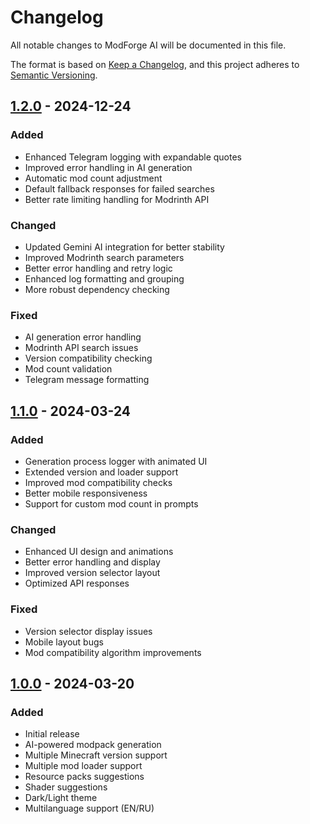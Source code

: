 # Changelog

All notable changes to ModForge AI will be documented in this file.

The format is based on [Keep a Changelog](https://keepachangelog.com/en/1.0.0/),
and this project adheres to [Semantic Versioning](https://semver.org/spec/v2.0.0.html).

## [1.2.0] - 2024-12-24

### Added
- Enhanced Telegram logging with expandable quotes
- Improved error handling in AI generation
- Automatic mod count adjustment
- Default fallback responses for failed searches
- Better rate limiting handling for Modrinth API

### Changed
- Updated Gemini AI integration for better stability
- Improved Modrinth search parameters
- Better error handling and retry logic
- Enhanced log formatting and grouping
- More robust dependency checking

### Fixed
- AI generation error handling
- Modrinth API search issues
- Version compatibility checking
- Mod count validation
- Telegram message formatting

## [1.1.0] - 2024-03-24

### Added
- Generation process logger with animated UI
- Extended version and loader support
- Improved mod compatibility checks
- Better mobile responsiveness
- Support for custom mod count in prompts

### Changed
- Enhanced UI design and animations
- Better error handling and display
- Improved version selector layout
- Optimized API responses

### Fixed
- Version selector display issues
- Mobile layout bugs
- Mod compatibility algorithm improvements

## [1.0.0] - 2024-03-20

### Added
- Initial release
- AI-powered modpack generation
- Multiple Minecraft version support
- Multiple mod loader support
- Resource packs suggestions
- Shader suggestions
- Dark/Light theme
- Multilanguage support (EN/RU)

[1.2.0]: https://github.com/onlive1337/ModForge-AI/releases/tag/v1.2.0
[1.1.0]: https://github.com/onlive1337/ModForge-AI/releases/tag/v1.1.0
[1.0.0]: https://github.com/onlive1337/ModForge-AI/releases/tag/v1.0.0